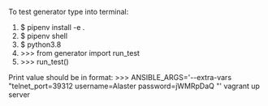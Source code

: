 To test generator type into terminal:

1. $ pipenv install -e .
2. $ pipenv shell
3. $ python3.8  
4. \>>> from generator import run_test
5. \>>> run_test() 

Print value should be in format:
\>>> ANSIBLE_ARGS='--extra-vars "telnet_port=39312 username=Alaster password=jWMRpDaQ "' vagrant up server